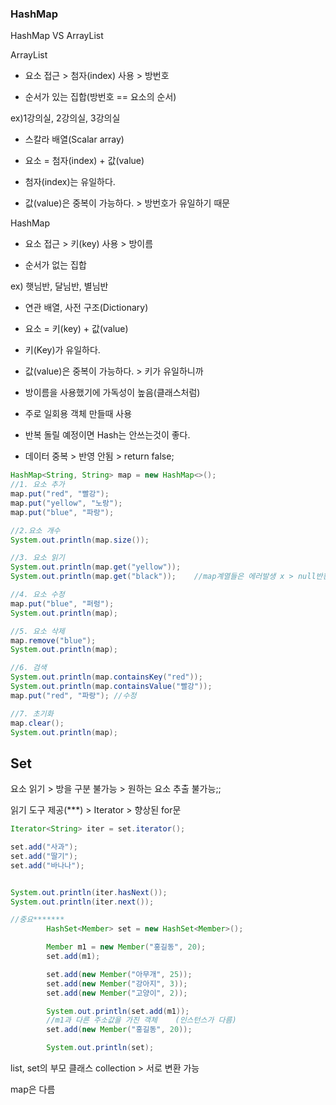 ### HashMap

HashMap VS ArrayList

ArrayList

- 요소 접근 > 첨자(index) 사용 > 방번호

- 순서가 있는 집합(방번호 == 요소의 순서)

ex)1강의실, 2강의실, 3강의실

- 스칼라 배열(Scalar array)

- 요소 = 첨자(index) + 값(value)

- 첨자(index)는 유일하다.

- 값(value)은 중복이 가능하다. > 방번호가 유일하기 때문

HashMap

- 요소 접근 > 키(key) 사용 > 방이름

- 순서가 없는 집합

ex) 햇님반, 달님반, 별님반

- 연관 배열, 사전 구조(Dictionary)

- 요소 = 키(key) + 값(value)

- 키(Key)가 유일하다.

- 값(value)은 중복이 가능하다. > 키가 유일하니까

- 방이름을 사용했기에 가독성이 높음(클래스처럼)

- 주로 일회용 객체 만들때 사용

- 반복 돌릴 예정이면 Hash는 안쓰는것이 좋다.

- 데이터 중복 > 반영 안됨 > return false;

```java
HashMap<String, String> map = new HashMap<>();
//1. 요소 추가
map.put("red", "빨강");
map.put("yellow", "노랑");
map.put("blue", "파랑");

//2.요소 개수
System.out.println(map.size());

//3. 요소 읽기
System.out.println(map.get("yellow"));
System.out.println(map.get("black"));    //map계열들은 에러발생 x > null반환

//4. 요소 수정
map.put("blue", "퍼렁");
System.out.println(map);

//5. 요소 삭제
map.remove("blue");
System.out.println(map);

//6. 검색
System.out.println(map.containsKey("red"));
System.out.println(map.containsValue("빨강"));
map.put("red", "파랑"); //수정

//7. 초기화
map.clear();
System.out.println(map);
```

## Set

요소 읽기 > 방을 구분 불가능 > 원하는 요소 추출 불가능;;

읽기 도구 제공(***)  > Iterator > 향상된 for문

```java
Iterator<String> iter = set.iterator();

set.add("사과");
set.add("딸기");
set.add("바나나");


System.out.println(iter.hasNext());
System.out.println(iter.next());
```

```java
//중요*******
        HashSet<Member> set = new HashSet<Member>();

        Member m1 = new Member("홍길동", 20);
        set.add(m1);

        set.add(new Member("아무개", 25));
        set.add(new Member("강아지", 3));
        set.add(new Member("고양이", 2));

        System.out.println(set.add(m1));
        //m1과 다른 주소값을 가진 객체    (인스턴스가 다름)
        set.add(new Member("홍길동", 20));

        System.out.println(set);
```

list, set의 부모 클래스 collection > 서로 변환 가능

map은 다름
